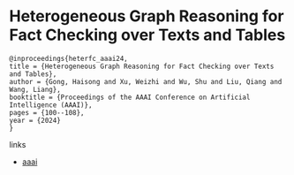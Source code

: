 # Heterogeneous Graph Reasoning for Fact Checking over Texts and Tables

```
@inproceedings{heterfc_aaai24,
title = {Heterogeneous Graph Reasoning for Fact Checking over Texts and Tables},
author = {Gong, Haisong and Xu, Weizhi and Wu, Shu and Liu, Qiang and Wang, Liang},
booktitle = {Proceedings of the AAAI Conference on Artificial Intelligence (AAAI)},
pages = {100--108},
year = {2024}
}
```

links
- [aaai](https://ojs.aaai.org/index.php/AAAI/article/view/27760)
